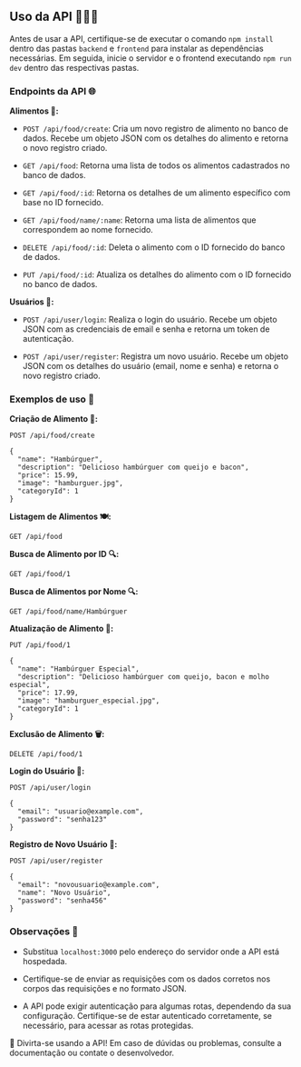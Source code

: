 ## Uso da API 🍔🍕🍩

Antes de usar a API, certifique-se de executar o comando `npm install` dentro das pastas `backend` e `frontend` para instalar as dependências necessárias. Em seguida, inicie o servidor e o frontend executando `npm run dev` dentro das respectivas pastas.

### Endpoints da API 🌐

**Alimentos 🍔:**

- `POST /api/food/create`: Cria um novo registro de alimento no banco de dados. Recebe um objeto JSON com os detalhes do alimento e retorna o novo registro criado.

- `GET /api/food`: Retorna uma lista de todos os alimentos cadastrados no banco de dados.

- `GET /api/food/:id`: Retorna os detalhes de um alimento específico com base no ID fornecido.

- `GET /api/food/name/:name`: Retorna uma lista de alimentos que correspondem ao nome fornecido.

- `DELETE /api/food/:id`: Deleta o alimento com o ID fornecido do banco de dados.

- `PUT /api/food/:id`: Atualiza os detalhes do alimento com o ID fornecido no banco de dados.

**Usuários 👤:**

- `POST /api/user/login`: Realiza o login do usuário. Recebe um objeto JSON com as credenciais de email e senha e retorna um token de autenticação.

- `POST /api/user/register`: Registra um novo usuário. Recebe um objeto JSON com os detalhes do usuário (email, nome e senha) e retorna o novo registro criado.

### Exemplos de uso 📝

**Criação de Alimento 🍔:**

```
POST /api/food/create

{
  "name": "Hambúrguer",
  "description": "Delicioso hambúrguer com queijo e bacon",
  "price": 15.99,
  "image": "hamburguer.jpg",
  "categoryId": 1
}
```

**Listagem de Alimentos 🍽️:**

```
GET /api/food
```

**Busca de Alimento por ID 🔍:**

```
GET /api/food/1
```

**Busca de Alimentos por Nome 🔍:**

```
GET /api/food/name/Hambúrguer
```

**Atualização de Alimento 🔄:**

```
PUT /api/food/1

{
  "name": "Hambúrguer Especial",
  "description": "Delicioso hambúrguer com queijo, bacon e molho especial",
  "price": 17.99,
  "image": "hamburguer_especial.jpg",
  "categoryId": 1
}
```

**Exclusão de Alimento 🗑️:**

```
DELETE /api/food/1
```

**Login do Usuário 🚪:**

```
POST /api/user/login

{
  "email": "usuario@example.com",
  "password": "senha123"
}
```

**Registro de Novo Usuário 📝:**

```
POST /api/user/register

{
  "email": "novousuario@example.com",
  "name": "Novo Usuário",
  "password": "senha456"
}
```

### Observações 📌

- Substitua `localhost:3000` pelo endereço do servidor onde a API está hospedada.

- Certifique-se de enviar as requisições com os dados corretos nos corpos das requisições e no formato JSON.

- A API pode exigir autenticação para algumas rotas, dependendo da sua configuração. Certifique-se de estar autenticado corretamente, se necessário, para acessar as rotas protegidas.

🔧 Divirta-se usando a API! Em caso de dúvidas ou problemas, consulte a documentação ou contate o desenvolvedor.
